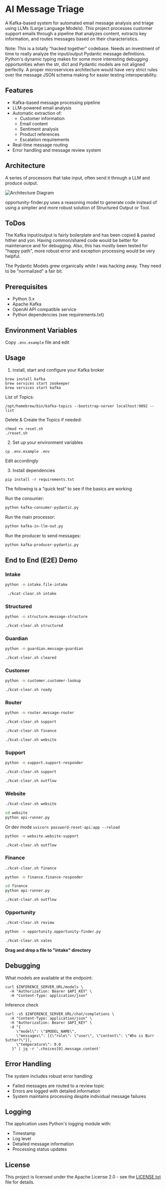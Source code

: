 # AI Message Triage

A Kafka-based system for automated email message analysis and triage using LLMs (Large Language Models). This project processes customer support emails through a pipeline that analyzes content, extracts key information, and routes messages based on their characteristics.

Note: This is a totally "hacked together" codebase.  Needs an investment of time to really analyze the input/output Pydantic message definitions.  Python's dynamic typing makes for some more interesting debugging opportunities when the str, dict and Pydantic models are not aligned perfectly.   A proper microservices architecture would have very strict rules over the message JSON schema making for easier testing interoperability. 

## Features

- Kafka-based message processing pipeline
- LLM-powered email analysis
- Automatic extraction of:
  - Customer information
  - Email content
  - Sentiment analysis
  - Product references
  - Escalation requirements
- Real-time message routing
- Error handling and message review system

## Architecture

A series of processors that take input, often send it through a LLM and produce output.

![Architecture Diagram](diagram-resized.png)

opportunity-finder.py uses a reasoning model to generate code instead of using a simplier and more robust solution of Structured Output or Tool. 



## ToDos

The Kafka input/output is fairly boilerplate and has been copied & pasted hither and yon.  Having common/shared code
would be better for maintenance and for debugging.  Also, this has mostly been tested for "happy path", more robust error and exception processing would be very helpful.

The Pydantic Models grew organically while I was hacking away. They need to be "normalized" a fair bit.


## Prerequisites

- Python 3.x
- Apache Kafka
- OpenAI API compatible service
- Python dependencies (see requirements.txt)

## Environment Variables

Copy `.env.example` file and edit


## Usage

1. install, start and configure your Kafka broker

```
brew install kafka
brew services start zookeeper
brew services start kafka
```

List of Topics:

```
/opt/homebrew/bin/kafka-topics --bootstrap-server localhost:9092 --list 
```

Delete & Create the Topics if needed:

```
chmod +x reset.sh
./reset.sh
```

2. Set up your environment variables

```
cp .env.example .env
```

Edit accordingly

3. Install dependencies

```
pip install -r requirements.txt
```

The following is a "quick test" to see if the basics are working

Run the consumer:
   ```bash
   python kafka-consumer-pydantic.py
   ```
Run the main processor:
   ```bash
   python kafka-in-llm-out.py
   ```
Run the producer to send messages:
   ```bash
   python kafka-producer-pydantic.py
   ```

## End to End (E2E) Demo

### Intake 

```bash
python -m intake.file-intake
```

```bash
 ./kcat-clear.sh intake
```

### Structured

```bash
python -m structure.message-structure
```

```bash
./kcat-clear.sh structured
```

### Guardian

```bash
python -m guardian.message-guardian
```

```bash
./kcat-clear.sh cleared
```

### Customer

```bash
python -m customer.customer-lookup
```

```bash
./kcat-clear.sh ready
```


### Router

```bash
python -m router.message-router
```

```bash
./kcat-clear.sh support
```

```bash
./kcat-clear.sh finance
```

```bash
./kcat-clear.sh website
```

### Support

```bash
python -m support.support-responder
```

```bash
./kcat-clear.sh support
```

```bash
./kcat-clear.sh outflow
```

### Website

```bash
./kcat-clear.sh website
```

```bash
cd website
python api-runner.py
```
Or dev mode `uvicorn password-reset-api:app --reload`

```bash
python -m website.website-support
```

```bash
./kcat-clear.sh outflow
```

### Finance

```bash
./kcat-clear.sh finance
```

```bash
python -m finance.finance-responder
```

```bash
cd finance
python api-runner.py
```

```bash
./kcat-clear.sh outflow
```


### Opportunity

```bash
./kcat-clear.sh review
```

```bash
python -m opportunity.opportunity-finder.py
```

```bash
./kcat-clear.sh sales
```


**Drag and drop a file to "intake" directory**



## Debugging

What models are available at the endpoint:

```
curl $INFERENCE_SERVER_URL/models \
  -H "Authorization: Bearer $API_KEY" \
  -H "Content-Type: application/json"
```

Inference check

```
curl -sS $INFERENCE_SERVER_URL/chat/completions \
  -H "Content-Type: application/json" \
  -H "Authorization: Bearer $API_KEY" \
  -d "{
     \"model\": \"$MODEL_NAME\",
     \"messages\": [{\"role\": \"user\", \"content\": \"Who is Burr Sutter?\"}],
     \"temperature\": 0.0
   }" | jq -r '.choices[0].message.content'
```

## Error Handling

The system includes robust error handling:
- Failed messages are routed to a review topic
- Errors are logged with detailed information
- System maintains processing despite individual message failures

## Logging

The application uses Python's logging module with:
- Timestamp
- Log level
- Detailed message information
- Processing status updates

## License

This project is licensed under the Apache License 2.0 - see the [LICENSE.txt](LICENSE.txt) file for details. 